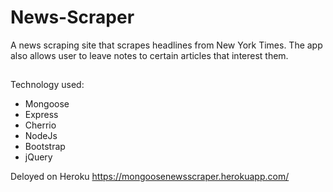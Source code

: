 # News-Scraper
A news scraping site that scrapes headlines from New York Times. The app also allows user to leave notes to certain articles that interest them. 

##
Technology used:
* Mongoose 
* Express
* Cherrio 
* NodeJs
* Bootstrap 
* jQuery


Deloyed on Heroku 
https://mongoosenewsscraper.herokuapp.com/


